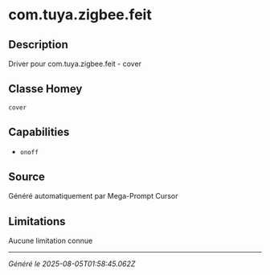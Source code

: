 # com.tuya.zigbee.feit

## Description
Driver pour com.tuya.zigbee.feit - cover

## Classe Homey
`cover`

## Capabilities
- `onoff`

## Source
Généré automatiquement par Mega-Prompt Cursor

## Limitations
Aucune limitation connue

---
*Généré le 2025-08-05T01:58:45.062Z*
